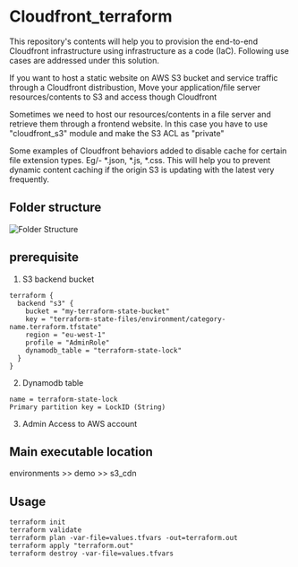 # Cloudfront_terraform
This repository's contents will help you to provision the end-to-end Cloudfront infrastructure using infrastructure as a code (IaC).
Following use cases are addressed under this solution.

If you want to host a static website on AWS S3 bucket and service traffic through a Cloudfront distribustion, Move your application/file server resources/contents to S3 and access though Cloudfront

Sometimes we need to host our resources/contents in a file server and retrieve them through a frontend website. In this case you have to use "cloudfront_s3" module and make the S3 ACL as "private"

Some examples of Cloudfront behaviors added to disable cache for certain file extension types. Eg/- *.json, *.js, *.css.  This will help you to prevent dynamic content caching if the origin S3 is updating with the latest very frequently.

## Folder structure
![Folder Structure](https://github.com/dushan566/Cloudfront_terraform/blob/main/Folder_structure.PNG?raw=true)


## prerequisite
1. S3 backend bucket
```
terraform {
  backend "s3" {
    bucket = "my-terraform-state-bucket"
    key = "terraform-state-files/environment/category-name.terraform.tfstate"
    region = "eu-west-1"
    profile = "AdminRole"
    dynamodb_table = "terraform-state-lock"
  }
}
```

2. Dynamodb table
```
name = terraform-state-lock
Primary partition key =	LockID (String)
```

3. Admin Access to AWS account

## Main executable location
environments >> demo >> s3_cdn

## Usage
```
terraform init
terraform validate 
terraform plan -var-file=values.tfvars -out=terraform.out
terraform apply "terraform.out"
terraform destroy -var-file=values.tfvars
```
